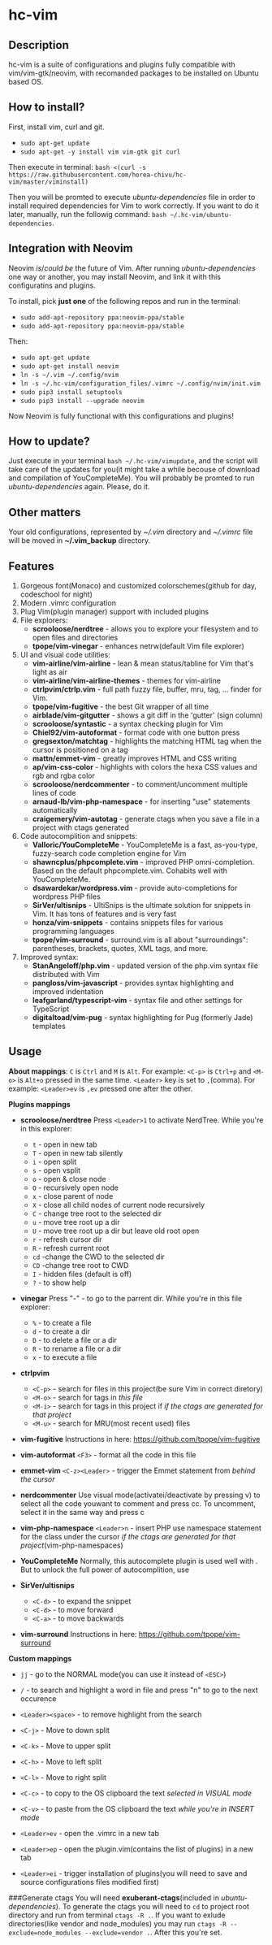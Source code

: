 # hc-vim

## Description

hc-vim is a suite of configurations and plugins fully compatible with vim/vim-gtk/neovim, with recomanded packages to be installed on Ubuntu based OS.

## How to install?

First, install vim, curl and git.
* `sudo apt-get update`
* `sudo apt-get -y install vim vim-gtk git curl`

Then execute in terminal: `bash <(curl -s https://raw.githubusercontent.com/horea-chivu/hc-vim/master/viminstall)`

Then you will be promted to execute *ubuntu-dependencies* file in order to install required dependencies for Vim to work correctly. If you want to do it later, manually, run the followig command: `bash ~/.hc-vim/ubuntu-dependencies`.

## Integration with Neovim

Neovim *is*/*could be* the future of Vim.
After running *ubuntu-dependencies* one way or another, you may install Neovim, and link it with this configuratins and plugins.

To install, pick **just one** of the following repos and run in the terminal:
* `sudo add-apt-repository ppa:neovim-ppa/stable`
* `sudo add-apt-repository ppa:neovim-ppa/stable`

Then:
* `sudo apt-get update`
* `sudo apt-get install neovim`
* `ln -s ~/.vim ~/.config/nvim`
* `ln -s ~/.hc-vim/configuration_files/.vimrc ~/.config/nvim/init.vim`
* `sudo pip3 install setuptools`
* `sudo pip3 install --upgrade neovim`

Now Neovim is fully functional with this configurations and plugins!

## How to update?

Just execute in your terminal `bash ~/.hc-vim/vimupdate`, and the script will take care of the updates for you(it might take a while becouse of download and compilation of YouCompleteMe). You will probably be promted to run *ubuntu-dependencies* again. Please, do it.

## Other matters

Your old configurations, represented by *~/.vim* directory and *~/.vimrc* file will be moved in **~/.vim_backup** directory.

## Features

1. Gorgeous font(Monaco) and customized colorschemes(github for day, codeschool for night)
2. Modern .vimrc configuration
3. Plug Vim(plugin manager) support with included plugins
4. File explorers:
    * **scrooloose/nerdtree** - allows you to explore your filesystem and to open files and directories
    * **tpope/vim-vinegar** - enhances netrw(default Vim file explorer)
5. UI and visual code utilities:
    * **vim-airline/vim-airline** - lean & mean status/tabline for Vim that's light as air
    * **vim-airline/vim-airline-themes** - themes for vim-airline
    * **ctrlpvim/ctrlp.vim** - full path fuzzy file, buffer, mru, tag, ... finder for Vim.
    * **tpope/vim-fugitive** - the best Git wrapper of all time
    * **airblade/vim-gitgutter** - shows a git diff in the 'gutter' (sign column)
    * **scrooloose/syntastic** - a syntax checking plugin for Vim
    * **Chiel92/vim-autoformat** - format code with one button press
    * **gregsexton/matchtag** - highlights the matching HTML tag when the cursor is positioned on a tag
    * **mattn/emmet-vim** - greatly improves HTML and CSS writing
    * **ap/vim-css-color** - highlights with colors the hexa CSS values and rgb and rgba color
    * **scrooloose/nerdcommenter** - to comment/uncomment multiple lines of code
    * **arnaud-lb/vim-php-namespace** - for inserting "use" statements automatically
    * **craigemery/vim-autotag** - generate ctags when you save a file in a project with ctags generated
5. Code autocomplition and snippets:
    * **Valloric/YouCompleteMe** - YouCompleteMe is a fast, as-you-type, fuzzy-search code completion engine for Vim
    * **shawncplus/phpcomplete.vim** - improved PHP omni-completion. Based on the default phpcomplete.vim. Cohabits well with YouCompleteMe.
    * **dsawardekar/wordpress.vim** - provide auto-completions for wordpress PHP files
    * **SirVer/ultisnips** - UltiSnips is the ultimate solution for snippets in Vim. It has tons of features and is very fast
    * **honza/vim-snippets** - contains snippets files for various programming languages
    * **tpope/vim-surround** - surround.vim is all about "surroundings": parentheses, brackets, quotes, XML tags, and more.
6. Improved syntax:
    * **StanAngeloff/php.vim** - updated version of the php.vim syntax file distributed with Vim
    * **pangloss/vim-javascript** - provides syntax highlighting and improved indentation
    * **leafgarland/typescript-vim** - syntax file and other settings for TypeScript
    * **digitaltoad/vim-pug** - syntax highlighting for Pug (formerly Jade) templates

## Usage

**About mappings**: 
`C` is `Ctrl` and `M` is `Alt`. For example: `<C-p>` is `Ctrl+p` and `<M-o>` is `Alt+o` pressed in the same time. `<Leader>` key is set to `,`(comma). For example: `<Leader>ev` is `,ev` pressed one after the other.

**Plugins mappings**

* **scrooloose/nerdtree**
Press `<Leader>1` to activate NerdTree. While you're in this explorer:
    * `t` - open in new tab
    * `T` - open in new tab silently
    * `i` - open split
    * `s` - open vsplit
    * `o` - open & close node
    * `O` - recursively open node
    * `x` - close parent of node
    * `X` - close all child nodes of current node recursively
    * `C` - change tree root to the selected dir
    * `u` - move tree root up a dir
    * `U` - move tree root up a dir but leave old root open
    * `r` - refresh cursor dir
    * `R` - refresh current root
    * `cd` -change the CWD to the selected dir
    * `CD` -change tree root to CWD
    * `I` - hidden files (default is off)
    * `?` - to show help

* **vinegar**
Press "-" - to go to the parrent dir. While you're in this file explorer:
    * `%` - to create a file
    * `d` - to create a dir
    * `D` - to delete a file or a dir
    * `R` - to rename a file or a dir
    * `x` - to execute a file

* **ctrlpvim**
    * `<C-p>` - search for files in this project(be sure Vim in correct diretory)
    * `<M-o>` - search for tags in *this file*
    * `<M-i>` - search for tags in this project if *if the ctags are generated for that project*
    * `<M-u>` - search for MRU(most recent used) files

* **vim-fugitive**
Instructions in here: https://github.com/tpope/vim-fugitive

* **vim-autoformat**
`<F3>` - format all the code in this file

* **emmet-vim**
`<C-z><Leader>` - trigger the Emmet statement from *behind the cursor*

* **nerdcommenter**
Use visual mode(activatei/deactivate by pressing v) to select all the code youwant to comment and press <Leader>cc. To uncomment, select it in the same way and press <Leader>c<Space>

* **vim-php-namespace**
`<Leader>n` - insert PHP use namespace statement for the class under the cursor *if the ctags are generated for that project*(vim-php-namespaces)

* **YouCompleteMe**
Normally, this autocomplete plugin is used well with <Tab>. But to unlock the full power of autocomplition, use <C-Space>

* **SirVer/ultisnips**
    * `<C-d>` - to expand the snippet
    * `<C-d>` - to move forward
    * `<C-a>` - to move backwards

* **vim-surround**
Instructions in here: https://github.com/tpope/vim-surround

**Custom mappings**

* `jj` - go to the NORMAL mode(you can use it instead of `<ESC>`)

* `/` - to search and highlight a word in file and press "n" to go to the next occurence
* `<Leader><space>` - to remove highlight from the search

* `<C-j>` - Move to down split
* `<C-k>` - Move to upper split
* `<C-h>` - Move to left split
* `<C-l>` - Move to right split

* `<C-c>` - to copy to the OS clipboard the text *selected in VISUAL mode*
* `<C-v>` - to paste from the OS clipboard the text *while you're in INSERT mode*

* `<Leader>ev` - open the .vimrc in a new tab
* `<Leader>ep` - open the plugin.vim(contains the list of plugins) in a new tab
* `<Leader>ei` - trigger installation of plugins(you will need to save and source configurations files modified first)

###Generate ctags
You will need **exuberant-ctags**(included in *ubuntu-dependencies*). To generate the ctags you will need to `cd` to project root directory and run from terminal `ctags -R .`. If you want to exlude directories(like vendor and node_modules) you may run `ctags -R --exclude=node_modules --exclude=vendor .`. After this you're set.
